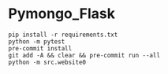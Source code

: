 # Pymongo_Flask

```
pip install -r requirements.txt
python -m pytest
pre-commit install
git add -A && clear && pre-commit run --all
python -m src.website0
```
